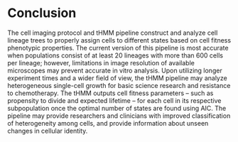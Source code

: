 # Conclusion

The cell imaging protocol and tHMM pipeline construct and analyze cell lineage trees to properly assign cells to different
states based on cell fitness phenotypic properties. The current version of this pipeline is most accurate when populations
consist of at least 20 lineages with more than 600 cells per lineage; however, limitations in image resolution of available
microscopes may prevent accurate in vitro analysis. Upon utilizing longer experiment times and a wider field of view, the
tHMM pipeline may analyze heterogeneous single-cell growth for basic science research and resistance to chemotherapy.
The tHMM outputs cell fitness parameters – such as propensity to divide and expected lifetime – for each cell in its
respective subpopulation once the optimal number of states are found using AIC. The pipeline may provide researchers
and clinicians with improved classification of heterogeneity among cells, and provide information about unseen changes
in cellular identity.